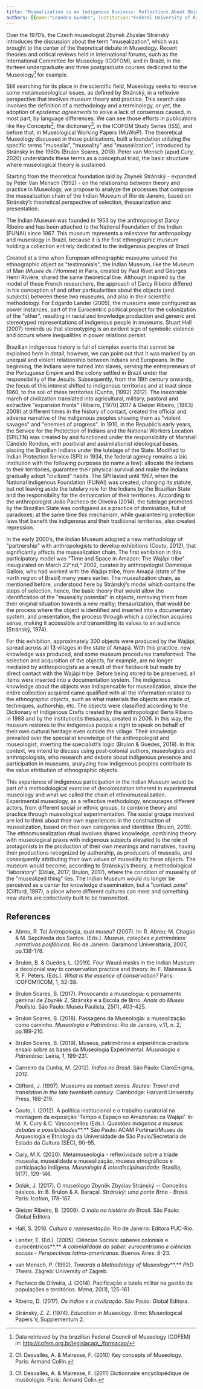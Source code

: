 ```yaml
---
title: "Musealization is an Indigenous Business: Reflections About Objects and Subjects in the Museological Chain of the Indian Museum of Rio de Janeiro"
authors: [{name:"Leandro Guedes", institution:"Federal University of Rio de Janeiro State – Rio de Janeiro, Brazil"}]
---
```


Over the 1970’s, the Czech museologist Zbynek Zbyslav Stránský
introduces the discussion about the term "musealization", which was
brought to the center of the theoretical debate in Museology. Recent
theories and critical reviews held in international forums, such as the
International Committee for Museology (ICOFOM), and in Brazil, in the
thirteen undergraduate and three postgraduate courses dedicated to the
Museology[^1] for example.

Still searching for its place in the scientific field, Museology seeks
to resolve some metamuseological issues, as defined by Stránský, in a
reflexive perspective that involves museum theory and practice. This
search also involves the definition of a methodology and a terminology,
or yet, the adoption of *epistemic agreements* to solve a lack of
consensus caused, in most part, by language differences. We can see
those efforts in publications like Key Concepts[^2], the dictionary[^3],
in the ICOFOM Study Series (ISS), and before that, in Museological
Working Papers (MuWoP). The theoretical Museology discussed in those
publications, built a foundation utilizing the specific terms
"musealia", "museality" and "musealization", introduced by Stránský in
the 1960s (Brulon Soares, 2018). Peter van Mensch (apud Cury, 2020)
understands these terms as a conceptual triad, the basic structure where
museological theory is sustained.

Starting from the theoretical foundation laid by Zbynek Stránský -
expanded by Peter Van Mensch (1992) - on the relationship between theory
and practice in Museology, we propose to analyze the processes that
compose the musealization chain of the Indian Museum of Rio de Janeiro,
based on Stránský’s theoretical perspective of selection, thesaurization
and presentation.

The Indian Museum was founded in 1953 by the anthropologist Darcy
Ribeiro and has been attached to the National Foundation of the Indian
(FUNAI) since 1967. This museum represents a milestone for anthropology
and museology in Brazil, because it is the first ethnographic museum
holding a collection entirely dedicated to the indigenous peoples of
Brazil.

Created at a time when European ethnographic museums valued the
ethnographic object as "testimonials", the Indian Museum, like the
Museum of Man (*Musée de l’Homme*) in Paris, created by Paul Rivet and
Georges Henri Rivière, shared the same theoretical line. Although
inspired by the model of these French researchers, the approach of Darcy
Ribeiro differed in his conception of and other particularities about
the objects (and subjects) between these two museums, and also in their
scientific methodology. For Edgardo Lander (2005), the museums were
configured as power instances, part of the Eurocentric political project
for the colonization of the "other", resulting in racialized knowledge
production and generic and stereotyped representations of indigenous
people in museums. Stuart Hall (2007) reminds us that stereotyping is an
evident sign of symbolic violence and occurs where inequalities in power
relations persist.

Brazilian indigenous history is full of complex events that cannot be
explained here in detail, however, we can point out that it was marked
by an unequal and violent relationship between Indians and Europeans. In
the beginning, the Indians were turned into slaves, serving the
entrepreneurs of the Portuguese Empire and the colony settled in Brazil
under the responsibility of the Jesuits. Subsequently, from the 18th
century onwards, the focus of this interest shifted to indigenous
territories and at least since 1960, to the soil of these territories
(Cunha, \[1992\] 2012). The inexorable march of civilization translated
into agricultural, military, pastoral and extractive "expansion fronts"
(Ribeiro, \[1970\] 2017 & Gleizer Ribeiro, \[1983\] 2009) at different
times in the history of contact, created the official and adverse
narrative of the indigenous peoples showing them as "violent savages"
and "enemies of progress". In 1910, in the Republic’s early years, the
Service for the Protection of Indians and the National Workers Location
(SPILTN) was created by and functioned under the responsibility of
Marshall Cândido Rondon, with positivist and assimilationist ideological
bases, placing the Brazilian Indians under the tutelage of the State.
Modified to Indian Protection Service (SPI) in 1934, the federal agency
remains a laic institution with the following purposes (to name a few):
allocate the Indians to their territories, guarantee their physical
survival and make the Indians gradually adopt "civilized" habits. The
SPI lasted until 1967, when the National Indigenous Foundation (FUNAI)
was created, changing its statute, but not leaving aside the tutelary
role for the Indians by the Brazilian State and the responsibility for
the demarcation of their territories. According to the anthropologist
João Pacheco de Oliveira (2014), the tutelage promoted by the Brazilian
State was configured as a practice of domination, full of paradoxes; at
the same time this mechanism, while guaranteeing protection laws that
benefit the indigenous and their traditional territories, also created
repression.

In the early 2000’s, the Indian Museum adopted a new methodology of
"partnership" with anthropologists to develop exhibitions (Couto, 2012),
that significantly affects the musealization chain. The first exhibition
in this participatory model was "Time and Space in Amazon: The Wajãpi
tribe" inaugurated on March 22^nd,^ 2002, curated by anthropologist
Dominique Gallois, who had worked with the Wajãpi tribe, from Amapá
(state of the north region of Brazil) many years earlier. The
musealization chain, as mentioned before, understood here by Stránský’s
model which contains the steps of selection, hence, the basic theory
that would allow the identification of the "museality potential" in
objects, removing them from their original situation towards a new
reality; thesaurization, that would be the process where the object is
identified and inserted into a documentary system; and presentation, the
process through which a collection acquires sense, making it accessible
and transmitting its values to an audience (Stránský, 1974).

For this exhibition, approximately 300 objects were produced by the
Wajãpi, spread across all 13 villages in the state of Amapá. With this
practice, new knowledge was produced, and some museum procedures
transformed. The selection and acquisition of the objects, for example,
are no longer mediated by anthropologists as a result of their fieldwork
but made by direct contact with the Wajãpi tribe. Before being stored to
be preserved, all items were inserted into a documentation system. The
indigenous knowledge about the objects was indispensable for
musealization, since the entire collection acquired came qualified with
all the information related to the ethnographic objects, such as what
materials the objects are made of, techniques, authorship, etc. The
objects were classified according to the Dictionary of Indigenous Crafts
created by the anthropologist Berta Ribeiro in 1988 and by the
institution\’s thesaurus, created in 2006. In this way, the museum
restores to the indigenous people a right to speak on behalf of their
own cultural heritage even outside the village. Their knowledge
prevailed over the specialist knowledge of the anthropologist and
museologist, inverting the specialist\’s logic (Brulon & Guedes, 2019).
In this context, we intend to discuss using post-colonial authors,
museologists and anthropologists, who research and debate about
indigenous presence and participation in museums, analyzing how
indigenous peoples contribute to the value attribution of ethnographic
objects.

This experience of indigenous participation in the Indian Museum would
be part of a methodological exercise of decolonization inherent in
experimental museology and what we called the chain of
ethnomusealization. Experimental museology, as a reflective methodology,
encourages different actors, from different social or ethnic groups, to
combine theory and practice through museological experimentation. The
social groups involved are led to think about their own experiences in
the construction of musealization, based on their own categories and
identities (Brulon, 2019). The ethnomusealization ritual involves shared
knowledge, combining theory with museological praxis with indigenous
subjects elevated to the role of protagonists in the production of their
own meanings and narratives, having their productions recognized by
authorship, as producers of musealia, and consequently attributing their
own values of museality to these objects. The museum would become,
according to Stránsky\’s theory, a methodological "laboratory" (Dólak,
2017; Brulon, 2017), where the condition of museality of the "musealized
thing" lies. The Indian Museum would no longer be perceived as a center
for knowledge dissemination, but a "contact zone" (Clifford, 1997), a
place where different cultures can meet and something new starts are
collectively built to be transmitted.

## References

- Abreu, R. Tal Antropologia, qual museu? (2007). In: R. Abreu; M.
  Chagas & M. Sepúlveda dos Santos. (Eds.). *Museus, coleções e
  patrimônios: narrativas polifônicas*. Rio de Janeiro: Garamond
  Universitária, 2007, pp.138-178.
- Brulon, B. & Guedes, L. (2019). Four Waurá masks in the Indian Museum:
  a decolonial way to conservation practice and theory. In: F. Mairesse
  & R. F. Peters. (Eds.). *What is the essence of conservation?* Paris:
  ICOFOM/ICOM, 1, 32-38.

- Brulon Soares, B. (2017). Provocando a museologia: o pensamento
  geminal de Zbyněk Z. Stránský e a Escola de Brno. *Anais do Museu
  Paulista*. São Paulo: Museu Paulista, 25(1), 403-425.

- Brulon Soares, B. (2018). Passagens da Museologia: a musealização como
  caminho. *Museologia e Patrimônio*: Rio de Janeiro, v.11, n. 2,
  pp.189-210.

- Brulon Soares, B. (2019). Museus, patrimônios e experiência criadora:
  ensaio sobre as bases da Museologia Experimental. *Museologia e
  Patrimônio*: Leiria, 1, 199-231.
- Carneiro da Cunha, M. (2012). *Índios no Brasil*. São Paulo:
  ClaroEnigma, 2012.

- Clifford, J. (1997). Museums as contact zones. *Routes: Travel and
  translation in the late twentieth century*. Cambridge: Harvard
  University Press, 188-219.

- Couto, I. (2012). A política institucional e o trabalho curatorial na
  montagem da exposição ’Tempo e Espaço no Amazonas: os Wajãpi’. In: M.
  X. Cury & C. Vasconcellos (Eds.). *Questões indígenas e museus:
  debates e possibilidades***.** São Paulo: ACAM Portinari/Museu de
  Arqueologia e Etnologia da Universidade de São Paulo/Secretaria de
  Estado da Cultura (SEC), 90-95.

- Cury, M.X. (2020). Metamuseologia - reflexividade sobre a tríade
  musealia, musealidade e musealização, museus etnográficos e
  participação indígena. *Museologia & Interdisciplinaridade*: Brasília,
  9(17), 129-146.

- Dolák, J. (2017). O museólogo Zbyněk Zbyslav Stránský -- Conceitos
  básicos. In: B. Brulon & A. Baraçal. *Stránský: uma ponte Brno -
  Brasil*. Paris: Icofom, 178-187.

- Gleizer Ribeiro, B. (2009). *O índio na história do Brasil*. São
  Paulo: Global Editora.

- Hall, S. 2016. *Cultura e representação*. Rio de Janeiro: Editora
  PUC-Rio.

- Lander, E. (Ed.). (2005). Ciências Sociais: saberes coloniais e
  eurocêntricos**.** *A colonialidade do saber: eurocentrismo e ciências
  sociais - Perspectivas latino-americanas*. Buenos Aires: 8-23.

- van Mensch, P. (1992). *Towards a Methodology of Museology***.** *PhD
  Thesis*. Zágreb: University of Zagreb.

- Pacheco de Oliveira, J. (2014). Pacificação e tutela militar na gestão
  de populações e territórios. *Mana*, 20(1), 125-161.
- Ribeiro, D. (2017). *Os índios e a civilização*. São Paulo: Global
  Editora.

- Stránský, Z. Z. (1974). *Education in Museology*. Brno: Museological
  Papers V, Supplementum 2.

[^1]: Data retrieved by the brazilian Federal Council of Museology (COFEM) in: http://cofem.org.br/legislacao\_/formacao/

[^2]: Cf. Desvallés, A. & Mairesse, F. (2010) Key concepts of Museology. Paris: Armand Collin.

[^3]: Cf. Desvallés, A. & Mairesse, F. (2011) Dictionnaire encyclopédique de muséologie. Paris: Armand Colin.
